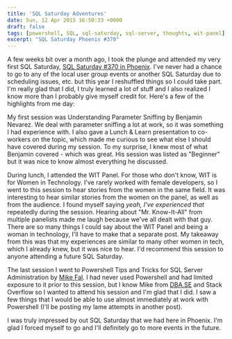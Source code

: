 ```yaml
---
title: 'SQL Saturday Adventures'
date: Sun, 12 Apr 2015 16:50:33 +0000
draft: false
tags: [powershell, SQL, sql-saturday, sql-server, thoughts, wit-panel]
excerpt: "SQL Saturday Phoenix #370"
---
```


A few weeks bit over a month ago, I took the plunge and attended my very first SQL Saturday, [SQL Saturday #370 in Phoenix](https://www.sqlsaturday.com/370/eventhome.aspx). I've never had a chance to go to any of the local user group events or another SQL Saturday due to scheduling issues, etc. but this year I reshuffled things so I could take part. I'm really glad that I did, I truly learned a lot of stuff and I also realized I know more than I probably give myself credit for. Here's a few of the highlights from me day:

My first session was Understanding Parameter Sniffing by Benjamin Nevarez. We deal with parameter sniffing a lot at work, so it was something I had experience with. I also gave a Lunch & Learn presentation to co-workers on the topic, which made me curious to see what else I should have covered during my session. To my surprise, I knew most of what Benjamin covered - which was great. His session was listed as "Beginner" but it was nice to know almost everything he discussed.

During lunch, I attended the WIT Panel. For those who don't know, WIT is for Women in Technology. I've rarely worked with female developers, so I went to this session to hear stories from the women in the same field. It was interesting to hear similar stories from the women on the panel, as well as from the audience. I found myself saying _yeah, I've experienced that_ repeatedly during the session. Hearing about "Mr. Know-It-All" from multiple panelists made me laugh because we've all dealt with that guy. There are so many things I could say about the WIT Panel and being a woman in technology, I'll have to make that a separate post. My takeaway from this was that my experiences are similar to many other women in tech, which I already knew, but it was nice to hear. I'd recommend this session to anyone attending a future SQL Saturday.

The last session I went to Powershell Tips and Tricks for SQL Server Administration by [Mike Fal](https://twitter.com/Mike_Fal). I had never used Powershell and had limited exposure to it prior to this session, but I know Mike from [DBA.SE](http://dba.stackexchange.com/users/7611/mike-fal) and Stack Overflow so I wanted to attend his session and I'm glad that I did. I saw a few things that I would be able to use almost immediately at work with Powershell (I'll be posting my lame attempts in another post).

I was truly impressed by out SQL Saturday that we had here in Phoenix. I'm glad I forced myself to go and I'll definitely go to more events in the future.